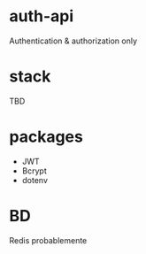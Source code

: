 # auth-api
Authentication &amp; authorization only

# stack
TBD

# packages
- JWT
- Bcrypt
- dotenv

# BD
Redis probablemente
